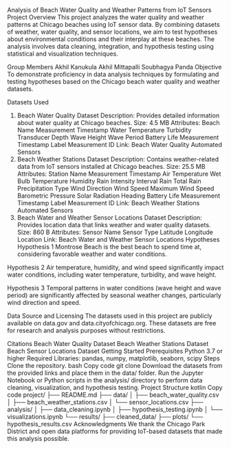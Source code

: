 Analysis of Beach Water Quality and Weather Patterns from IoT Sensors
Project Overview
This project analyzes the water quality and weather patterns at Chicago beaches using IoT sensor data. By combining datasets of weather, water quality, and sensor locations, we aim to test hypotheses about environmental conditions and their interplay at these beaches. The analysis involves data cleaning, integration, and hypothesis testing using statistical and visualization techniques.

Group Members
Akhil Kanukula
Akhil Mittapalli
Soubhagya Panda
Objective
To demonstrate proficiency in data analysis techniques by formulating and testing hypotheses based on the Chicago beach water quality and weather datasets.

Datasets Used
1. Beach Water Quality Dataset
Description: Provides detailed information about water quality at Chicago beaches.
Size: 4.5 MB
Attributes:
Beach Name
Measurement Timestamp
Water Temperature
Turbidity
Transducer Depth
Wave Height
Wave Period
Battery Life
Measurement Timestamp Label
Measurement ID
Link: Beach Water Quality Automated Sensors
2. Beach Weather Stations Dataset
Description: Contains weather-related data from IoT sensors installed at Chicago beaches.
Size: 25.5 MB
Attributes:
Station Name
Measurement Timestamp
Air Temperature
Wet Bulb Temperature
Humidity
Rain Intensity
Interval Rain
Total Rain
Precipitation Type
Wind Direction
Wind Speed
Maximum Wind Speed
Barometric Pressure
Solar Radiation
Heading
Battery Life
Measurement Timestamp Label
Measurement ID
Link: Beach Weather Stations Automated Sensors
3. Beach Water and Weather Sensor Locations Dataset
Description: Provides location data that links weather and water quality datasets.
Size: 860 B
Attributes:
Sensor Name
Sensor Type
Latitude
Longitude
Location
Link: Beach Water and Weather Sensor Locations
Hypotheses
Hypothesis 1
Montrose Beach is the best beach to spend time at, considering favorable weather and water conditions.

Hypothesis 2
Air temperature, humidity, and wind speed significantly impact water conditions, including water temperature, turbidity, and wave height.

Hypothesis 3
Temporal patterns in water conditions (wave height and wave period) are significantly affected by seasonal weather changes, particularly wind direction and speed.

Data Source and Licensing
The datasets used in this project are publicly available on data.gov and data.cityofchicago.org. These datasets are free for research and analysis purposes without restrictions.

Citations
Beach Water Quality Dataset
Beach Weather Stations Dataset
Beach Sensor Locations Dataset
Getting Started
Prerequisites
Python 3.7 or higher
Required Libraries: pandas, numpy, matplotlib, seaborn, scipy
Steps
Clone the repository.
bash
Copy code
git clone <repository-url>
Download the datasets from the provided links and place them in the data/ folder.
Run the Jupyter Notebook or Python scripts in the analysis/ directory to perform data cleaning, visualization, and hypothesis testing.
Project Structure
kotlin
Copy code
project/
├── README.md
├── data/
│   ├── beach_water_quality.csv
│   ├── beach_weather_stations.csv
│   └── sensor_locations.csv
├── analysis/
│   ├── data_cleaning.ipynb
│   ├── hypothesis_testing.ipynb
│   └── visualizations.ipynb
└── results/
    ├── cleaned_data/
    ├── plots/
    └── hypothesis_results.csv
Acknowledgments
We thank the Chicago Park District and open data platforms for providing IoT-based datasets that made this analysis possible.
